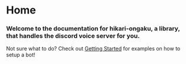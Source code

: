 # Home

### Welcome to the documentation for **hikari-ongaku**, a library, that handles the discord voice server for you.

Not sure what to do? Check out [Getting Started](getting_started/index.md) for examples on how to setup a bot!

